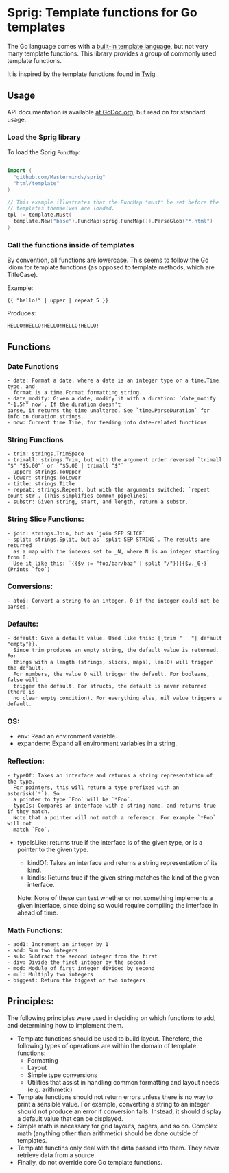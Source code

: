 # Sprig: Template functions for Go templates

The Go language comes with a [built-in template
language](http://golang.org/pkg/text/template/), but not
very many template functions. This library provides a group of commonly
used template functions.

It is inspired by the template functions found in
[Twig](http://twig.sensiolabs.org/documentation).

## Usage

API documentation is available [at GoDoc.org](http://godoc.org/github.com/Masterminds/sprig), but
read on for standard usage.

### Load the Sprig library

To load the Sprig `FuncMap`:

```go

import (
  "github.com/Masterminds/sprig"
  "html/template"
)

// This example illustrates that the FuncMap *must* be set before the
// templates themselves are loaded.
tpl := template.Must(
  template.New("base").FuncMap(sprig.FuncMap()).ParseGlob("*.html")
)


```

### Call the functions inside of templates

By convention, all functions are lowercase. This seems to follow the Go
idiom for template functions (as opposed to template methods, which are
TitleCase).


Example:

```
{{ "hello!" | upper | repeat 5 }}
```

Produces:

```
HELLO!HELLO!HELLO!HELLO!HELLO!
```

## Functions

### Date Functions

	- date: Format a date, where a date is an integer type or a time.Time type, and
	  format is a time.Format formatting string.
	- date_modify: Given a date, modify it with a duration: `date_modify "-1.5h" now`. If the duration doesn't
	parse, it returns the time unaltered. See `time.ParseDuration` for info on duration strings.
	- now: Current time.Time, for feeding into date-related functions.

### String Functions

	- trim: strings.TrimSpace
	- trimall: strings.Trim, but with the argument order reversed `trimall "$" "$5.00"` or `"$5.00 | trimall "$"`
	- upper: strings.ToUpper
	- lower: strings.ToLower
	- title: strings.Title
	- repeat: strings.Repeat, but with the arguments switched: `repeat count str`. (This simplifies common pipelines)
	- substr: Given string, start, and length, return a substr.

### String Slice Functions:

	- join: strings.Join, but as `join SEP SLICE`
	- split: strings.Split, but as `split SEP STRING`. The results are returned
	  as a map with the indexes set to _N, where N is an integer starting from 0.
	  Use it like this: `{{$v := "foo/bar/baz" | split "/"}}{{$v._0}}` (Prints `foo`)

### Conversions:

	- atoi: Convert a string to an integer. 0 if the integer could not be parsed.

### Defaults:

	- default: Give a default value. Used like this: {{trim "   "| default "empty"}}.
	  Since trim produces an empty string, the default value is returned. For
	  things with a length (strings, slices, maps), len(0) will trigger the default.
	  For numbers, the value 0 will trigger the default. For booleans, false will
	  trigger the default. For structs, the default is never returned (there is
	  no clear empty condition). For everything else, nil value triggers a default.

### OS:

  - env: Read an environment variable.
  - expandenv: Expand all environment variables in a string.

### Reflection:

	- typeOf: Takes an interface and returns a string representation of the type.
	  For pointers, this will return a type prefixed with an asterisk(`*`). So
	  a pointer to type `Foo` will be `*Foo`.
	- typeIs: Compares an interface with a string name, and returns true if they match.
	  Note that a pointer will not match a reference. For example `*Foo` will not
	  match `Foo`.
  - typeIsLike: returns true if the interface is of the given type, or
    is a pointer to the given type.
	- kindOf: Takes an interface and returns a string representation of its kind.
	- kindIs: Returns true if the given string matches the kind of the given interface.

	Note: None of these can test whether or not something implements a given
	interface, since doing so would require compiling the interface in ahead of
	time.


### Math Functions:

	- add1: Increment an integer by 1
	- add: Sum two integers
	- sub: Subtract the second integer from the first
	- div: Divide the first integer by the second
	- mod: Module of first integer divided by second
	- mul: Multiply two integers
	- biggest: Return the biggest of two integers


## Principles:

The following principles were used in deciding on which functions to add, and
determining how to implement them.

- Template functions should be used to build layout. Therefore, the following
  types of operations are within the domain of template functions:
  - Formatting
  - Layout
  - Simple type conversions
  - Utilities that assist in handling common formatting and layout needs (e.g. arithmetic)
- Template functions should not return errors unless there is no way to print
  a sensible value. For example, converting a string to an integer should not
  produce an error if conversion fails. Instead, it should display a default
  value that can be displayed.
- Simple math is necessary for grid layouts, pagers, and so on. Complex math
  (anything other than arithmetic) should be done outside of templates.
- Template functins only deal with the data passed into them. They never retrieve
  data from a source.
- Finally, do not override core Go template functions.

